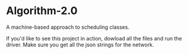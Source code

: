 # Algorithm-2.0
A machine-based approach to scheduling classes.

If you'd like to see this project in action, dowload all the files and run the driver. Make sure you get all the json strings for the network.
